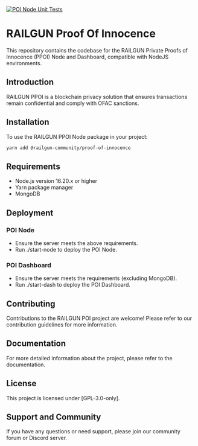[![POI Node Unit Tests](https://github.com/Railgun-Community/proof-of-innocence/actions/workflows/poi-node-unit-tests.yml/badge.svg?branch=main)](https://github.com/Railgun-Community/proof-of-innocence/actions)

# RAILGUN Proof Of Innocence

This repository contains the codebase for the RAILGUN Private Proofs of Innocence (PPOI) Node and Dashboard, compatible with NodeJS environments.

## Introduction

RAILGUN PPOI is a blockchain privacy solution that ensures transactions remain confidential and comply with OFAC sanctions.

## Installation

To use the RAILGUN PPOI Node package in your project:

```bash
yarn add @railgun-community/proof-of-innocence
```

## Requirements

- Node.js version 16.20.x or higher
- Yarn package manager
- MongoDB

## Deployment

### POI Node

- Ensure the server meets the above requirements.
- Run ./start-node to deploy the POI Node.

### POI Dashboard

- Ensure the server meets the requirements (excluding MongoDB).
- Run ./start-dash to deploy the POI Dashboard.

## Contributing

Contributions to the RAILGUN POI project are welcome! Please refer to our contribution guidelines for more information.

## Documentation

For more detailed information about the project, please refer to the documentation.

## License

This project is licensed under [GPL-3.0-only].

## Support and Community

If you have any questions or need support, please join our community forum or Discord server.
